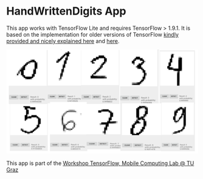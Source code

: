 # HandWrittenDigits App

This app works with TensorFlow Lite and requires TensorFlow > 1.9.1. It is based on the implementation for older versions of TensorFlow [kindly provided and nicely explained here](https://github.com/llSourcell/A_Guide_to_Running_Tensorflow_Models_on_Android/tree/master/mnistandroid) and [here](https://github.com/miyosuda/TensorFlowAndroidMNIST). 

<p align="center">
  <img src="app_screenshot.png" alt="app_screenshot" width="800"/>
</p>

This app is part of the [Workshop TensorFlow, Mobile Computing Lab @ TU Graz](https://github.com/osaukh/mobile_computing_lab/blob/master/WS03__TensorFlow_and_TFLite.md)
